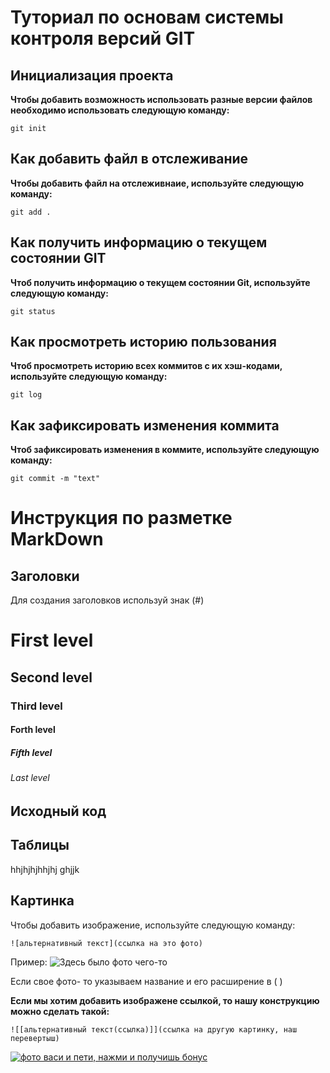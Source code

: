 # Туториал по основам системы контроля версий GIT


## Инициализация проекта
**Чтобы добавить возможность использовать разные версии файлов необходимо использовать следующую команду:**

```fix
git init
```


## Как добавить файл в отслеживание
**Чтобы добавить файл на отслеживнаие, используйте следующую команду:**
```
git add .
```


## Как получить информацию о текущем состоянии GIT
**Чтоб получить информацию о текущем состоянии Git, используйте следующую команду:**
```
git status
```


## Как просмотреть историю пользования 
**Чтоб просмотреть историю всех коммитов с их хэш-кодами, используйте следующую команду:**
```
git log
```


## Как зафиксировать изменения коммита
**Чтоб зафиксировать изменения в коммите, используйте следующую команду:**
```
git commit -m "text"
```


# Инструкция по разметке MarkDown


## Заголовки
Для создания заголовков используй знак (#)
# First level
## Second level
### Third level 
#### Forth level
##### Fifth level
###### Last level

## Исходный код




## Таблицы

hhjhjhjhhjhj
ghjjk




## Картинка

Чтобы добавить изображение, используйте следующую команду:
```
![альтернативный текст](ссылка на это фото)
```
Пример:
![Здесь было фото чего-то](https://images.unsplash.com/photo-1685384889967-2c205a1148a5?ixlib=rb-4.0.3&ixid=M3wxMjA3fDB8MHxwaG90by1wYWdlfHx8fGVufDB8fHx8fA%3D%3D&auto=format&fit=crop&w=387&q=80)

Если свое фото- то указываем название и его расширение в ( ) 

**Если мы хотим добавить изображене ссылкой, то нашу конструкцию можно сделать такой:**

```
![[альтернативный текст(ссылка)]](ссылка на другую картинку, наш перевертыш)
```

[![фото васи и пети, нажми и получишь бонус](https://img1.akspic.ru/previews/1/4/5/2/7/172541/172541-zemlya-luna-planeta-noch-atmosfera-500x.jpg)](https://fikiwiki.com/uploads/posts/2022-02/1644984017_1-fikiwiki-com-p-kartinki-zhivotnikh-na-avu-1.jpg)
